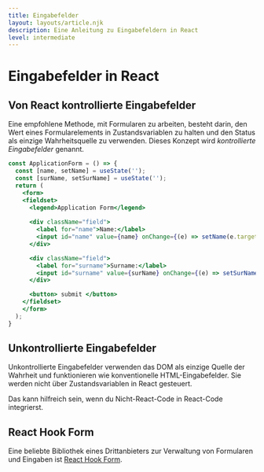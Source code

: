 ```yaml
---
title: Eingabefelder
layout: layouts/article.njk
description: Eine Anleitung zu Eingabefeldern in React
level: intermediate
---
```

# Eingabefelder in React

## Von React kontrollierte Eingabefelder

Eine empfohlene Methode, mit Formularen zu arbeiten, besteht darin, den Wert eines Formularelements in Zustandsvariablen zu halten und den Status als einzige Wahrheitsquelle zu verwenden. Dieses Konzept wird <em>kontrollierte Eingabefelder</em> genannt. 

```jsx
const ApplicationForm = () => {
  const [name, setName] = useState('');
  const [surName, setSurName] = useState('');
  return (
    <form>
    <fieldset>
      <legend>Application Form</legend>
    
      <div className="field">
        <label for="name">Name:</label>
        <input id="name" value={name} onChange={(e) => setName(e.target.value)}/>
      </div>

      <div className="field">
        <label for="surname">Surname:</label>
        <input id="surname" value={surName} onChange={(e) => setSurName(e.target.value)}/>
      </div>

      <button> submit </button>
    </fieldset>
    </form>
  );
}
```

## Unkontrollierte Eingabefelder

Unkontrollierte Eingabefelder verwenden das DOM als einzige Quelle der Wahrheit und funktionieren wie konventionelle HTML-Eingabefelder. Sie werden nicht über Zustandsvariablen in React gesteuert.

Das kann hilfreich sein, wenn du Nicht-React-Code in React-Code integrierst.

## React Hook Form

Eine beliebte Bibliothek eines Drittanbieters zur Verwaltung von Formularen und Eingaben ist [React Hook Form](https://react-hook-form.com).
